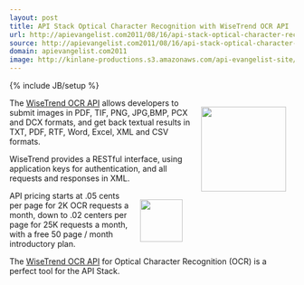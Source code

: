 ```yaml
---
layout: post
title: API Stack Optical Character Recognition with WiseTrend OCR API
url: http://apievangelist.com2011/08/16/api-stack-optical-character-recognition-with-wisetrend-ocr-api/
source: http://apievangelist.com2011/08/16/api-stack-optical-character-recognition-with-wisetrend-ocr-api/
domain: apievangelist.com2011
image: http://kinlane-productions.s3.amazonaws.com/api-evangelist-site/blog/WiseTrend-OCR-API-Logo.png
---
```

{% include JB/setup %}
<img style="padding: 15px;" src="https://s3.amazonaws.com/kinlane-productions/api-evangelist/wistrend/WiseTrend-OCR-API-Logo.png" alt="" width="150" align="right" />The <a title="Wisetrend OCR API" href="http://www.wisetrend.com/WiseTREND_Online_OCR_API_v2.0.htm">WiseTrend OCR API</a> allows developers to submit images in PDF, TIF, PNG, JPG,BMP, PCX and DCX formats, and get back textual results in TXT, PDF, RTF, Word, Excel, XML and CSV formats.<p></p>
WiseTrend provides a RESTful interface, using application keys for authentication, and all requests and responses in XML.<p></p>
<img style="padding: 15px;" src="https://s3.amazonaws.com/kinlane-productions/pdf-optical-character-recognition.jpg" alt="" width="75" align="right" />API pricing starts at .05 cents per page for 2K OCR requests a month, down to .02 centers per page for 25K requests a month, with a free 50 page / month introductory plan.<p></p>
The <a title="Wisetrend OCR API" href="http://www.wisetrend.com/WiseTREND_Online_OCR_API_v2.0.htm">WiseTrend OCR API</a> for Optical Character Recognition (OCR) is a perfect tool for the API Stack.
